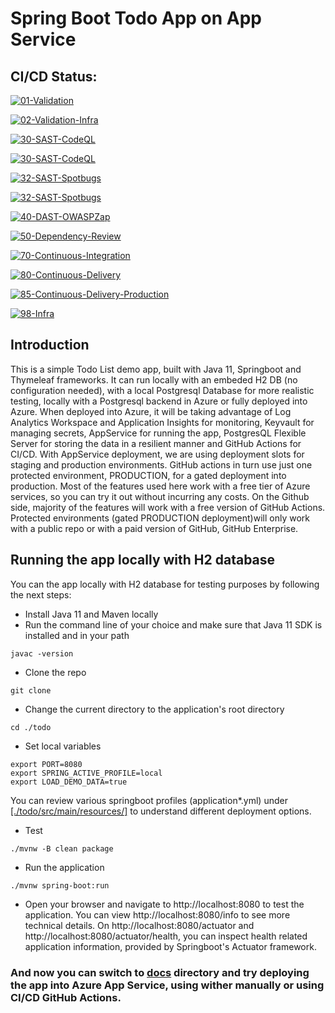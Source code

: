 # Spring Boot Todo App on App Service


## CI/CD Status:

[![01-Validation](https://github.com/martinabrle/app-service-java-demo/actions/workflows/01-validation-app.yml/badge.svg)](https://github.com/martinabrle/app-service-java-demo/actions/workflows/01-validation-app.yml)

[![02-Validation-Infra](https://github.com/martinabrle/app-service-java-demo/actions/workflows/02-validation-infra.yml/badge.svg)](https://github.com/martinabrle/app-service-java-demo/actions/workflows/02-validation-infra.yml)

[![30-SAST-CodeQL](https://github.com/martinabrle/app-service-java-demo/actions/workflows/30-sast-codeql.yml/badge.svg)](https://github.com/martinabrle/app-service-java-demo/actions/workflows/30-sast-codeql.yml)

[![30-SAST-CodeQL](https://github.com/martinabrle/app-service-java-demo/actions/workflows/30-sast-codeql.yml/badge.svg)](https://github.com/martinabrle/app-service-java-demo/actions/workflows/30-sast-codeql.yml)

[![32-SAST-Spotbugs](https://github.com/martinabrle/app-service-java-demo/actions/workflows/32-sast-spotbugs.yml/badge.svg)](https://github.com/martinabrle/app-service-java-demo/actions/workflows/32-sast-spotbugs.yml)

[![32-SAST-Spotbugs](https://github.com/martinabrle/app-service-java-demo/actions/workflows/32-sast-spotbugs.yml/badge.svg)](https://github.com/martinabrle/app-service-java-demo/actions/workflows/32-sast-spotbugs.yml)

[![40-DAST-OWASPZap](https://github.com/martinabrle/app-service-java-demo/actions/workflows/40-dast-owaspzap.yml/badge.svg)](https://github.com/martinabrle/app-service-java-demo/actions/workflows/40-dast-owaspzap.yml)

[![50-Dependency-Review](https://github.com/martinabrle/app-service-java-demo/actions/workflows/50-dependency-review.yml/badge.svg)](https://github.com/martinabrle/app-service-java-demo/actions/workflows/50-dependency-review.yml)

[![70-Continuous-Integration](https://github.com/martinabrle/app-service-java-demo/actions/workflows/70-continuous-integration.yml/badge.svg)](https://github.com/martinabrle/app-service-java-demo/actions/workflows/70-continuous-integration.yml)

[![80-Continuous-Delivery](https://github.com/martinabrle/app-service-java-demo/actions/workflows/80-continuous-delivery.yml/badge.svg)](https://github.com/martinabrle/app-service-java-demo/actions/workflows/80-continuous-delivery.yml)

[![85-Continuous-Delivery-Production](https://github.com/martinabrle/app-service-java-demo/actions/workflows/85-continuous-delivery-production.yml/badge.svg)](https://github.com/martinabrle/app-service-java-demo/actions/workflows/85-continuous-delivery-production.yml)

[![98-Infra](https://github.com/martinabrle/app-service-java-demo/actions/workflows/98-infra.yml/badge.svg)](https://github.com/martinabrle/app-service-java-demo/actions/workflows/98-infra.yml)

## Introduction
This is a simple Todo List demo app, built with Java 11, Springboot and Thymeleaf frameworks. It can run locally with an embeded H2 DB (no configuration needed), with a local Postgresql Database for more realistic testing, locally with a Postgresql backend in Azure or fully deployed into Azure. When deployed into Azure, it will be taking advantage of Log Analytics Workspace and Application Insights for monitoring, Keyvault for managing secrets, AppService for running the app, PostgresQL Flexible Server for storing the data in a resilient manner and GitHub Actions for CI/CD. With AppService deployment, we are using deployment slots for staging and production environments. GitHub actions in turn use just one protected environment, PRODUCTION, for a gated deployment into production. Most of the features used here work with a free tier of Azure services, so you can try it out without incurring any costs. On the Github side, majority of the features will work with a free version of GitHub Actions. Protected environments (gated PRODUCTION deployment)will only work with a public repo or with a paid version of GitHub, GitHub Enterprise.

## Running the app locally with H2 database
You can the app locally with H2 database for testing purposes by following the next steps:
* Install Java 11 and Maven locally
* Run the command line of your choice and make sure that Java 11 SDK is installed and in your path
```
javac -version
```
* Clone the repo
```
git clone 
```
* Change the current directory to the application's root directory
```
cd ./todo
```
* Set local variables 
```
export PORT=8080
export SPRING_ACTIVE_PROFILE=local
export LOAD_DEMO_DATA=true
```
You can review various springboot profiles (application*.yml) under [[./todo/src/main/resources/]](./todo/src/main/resources/) to understand different deployment options.

* Test 
```
./mvnw -B clean package
```
* Run the application
```
./mvnw spring-boot:run
```
* Open your browser and navigate to http://localhost:8080 to test the application. You can view http://localhost:8080/info to see more technical details. On http://localhost:8080/actuator and http://localhost:8080/actuator/health, you can inspect health related application information, provided by Springboot's Actuator framework.

### And now you can switch to [docs](https://github.com/martinabrle/app-service-java-demo/tree/main/docs/) directory and try deploying the app into Azure App Service, using wither manually or using CI/CD GitHub Actions.